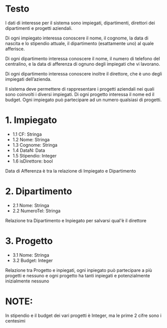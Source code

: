 # Testo
I dati di interesse per il sistema sono impiegati, dipartimenti, direttori dei dipartimenti e
progetti aziendali.

Di ogni impiegato interessa conoscere il nome, il cognome, la data di nascita e lo
stipendio attuale, il dipartimento (esattamente uno) al quale afferisce.

Di ogni dipartimento interessa conoscere il nome, il numero di telefono del centralino,
e la data di afferenza di ognuno degli impiegati che vi lavorano.

Di ogni dipartimento interessa conoscere inoltre il direttore, che è uno degli impiegati
dell’azienda.

Il sistema deve permettere di rappresentare i progetti aziendali nei quali sono coinvolti
i diversi impiegati. Di ogni progetto interessa il nome ed il budget. Ogni impiegato può
partecipare ad un numero qualsiasi di progetti.

# 1. Impiegato
- 1.1 CF: Stringa
- 1.2 Nome: Stringa
- 1.3 Cognome: Stringa
- 1.4 DataN: Data
- 1.5 Stipendio: Integer
- 1.6 isDirettore: bool

Data di Afferenza è tra la relazione di Impiegato e Dipartimento

# 2. Dipartimento
- 2.1 Nome: Stringa
- 2.2 NumeroTel: Stringa

Relazione tra Dipartimento e Inpiegato per salvarsi qual'è il direttore

# 3. Progetto
- 3.1 Nome: Stringa
- 3.2 Budget: Integer

Relazione tra Progetto e inpiegati, ogni inpiegato può partecipare a più progetti e nessuno e ogni progetto ha tanti inpiegati e potenzialmente inizialmente nessuno

# NOTE:
In stipendio e il budget dei vari progetti è Integer, ma le prime 2 cifre sono i centesimi
